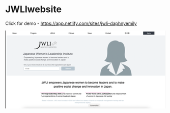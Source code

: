 # JWLIwebsite 

Click for demo - https://app.netlify.com/sites/jwli-daphnyemily

<img src="https://github.com/daphnyemily/JWLIwebsite/blob/answer/JWLIimg.png">
